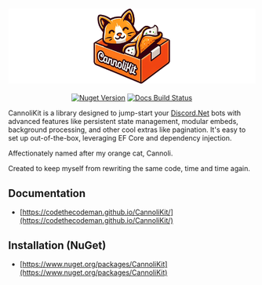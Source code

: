 <p align="center">
  <a href="https://codethecodeman.github.io/CannoliKit/"><img src="docs/images/LogoBanner.png" alt="CannoliKit"></a><br/><br/>
  <a href="https://www.nuget.org/packages/CannoliKit"><img src="https://img.shields.io/nuget/v/CannoliKit" alt="Nuget Version"></a>
  <a href="https://github.com/codethecodeman/CannoliKit/actions/workflows/docs.yml"><img src="https://github.com/codethecodeman/CannoliKit/actions/workflows/docs.yml/badge.svg" alt="Docs Build Status"></a>
</p>

CannoliKit is a library designed to jump-start your [Discord.Net](https://github.com/discord-net/Discord.Net) bots with advanced features like persistent state management, modular embeds, background processing, and other cool extras like pagination. It's easy to set up out-of-the-box, leveraging EF Core and dependency injection. 

Affectionately named after my orange cat, Cannoli.

Created to keep myself from rewriting the same code, time and time again.

## Documentation
- [https://codethecodeman.github.io/CannoliKit/](https://codethecodeman.github.io/CannoliKit/)
## Installation (NuGet)
- [https://www.nuget.org/packages/CannoliKit](https://www.nuget.org/packages/CannoliKit)
